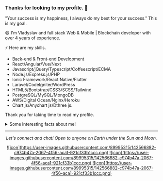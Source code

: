 ### Thanks for looking to my profile. 👋

<!--
**hellovlady/hellovlady** is a ✨ _special_ ✨ repository because its `README.md` (this file) appears on your GitHub profile.

Here are some ideas to get you started:

- 🔭 I’m currently working on ...
- 🌱 I’m currently learning ...
- 👯 I’m looking to collaborate on ...
- 🤔 I’m looking for help with ...
- 💬 Ask me about ...
- 📫 How to reach me: ...
- 😄 Pronouns: ...
- ⚡ Fun fact: ...
-->

"Your success is my happiness, I always do my best for your success."
This is my goal.

😄 I'm Vladyslav and full stack Web & Mobile | Blockchain developer with over 4 years of experience.

⚡ Here are my skills.
- Back-end & Front-end Development
- React/Angular/Vue/Next
- Javascript/jQuery/Typescript/Coffeescript/ECMA
- Node.js/Express.js/PHP
- Ionic Framework/React Native/Flutter
- Laravel/CodeIgniter/WordPress
- HTML5/Bootstrap/CSS3/SCSS/Tailwind
- PostgreSQL/MySQL/MongoDB
- AWS/Digital Ocean/Nginx/Heroku
- Chart js/Anychart js/Dthree js.

Thank you for taking time to read my profile.

<details>
  <summary>Some interesting facts about me!</summary>
  <br>

  - In mean time, I create visual and artistic images using photoshop, you can check those are on **[My Blog](https://fastlancer.blogspot.com/2021/09/panda-nft.html/)**.

  - While Coding, Listening Music and developing useful code. ⭐️

  - Reading Novels, Action and Adventure, Autobiography & Biography, Comics, Detective and Mystery, Fantasy, Historical Fiction, Romance, Sci-Fi, History books.

  - Learning Physics and getting knowledge about Space, Cosmos and Astronomy is My Night Job.

![My github stats](https://github-readme-stats.vercel.app/api?username=imdhruv99&show_icons=true)
</details>


<hr>
<p align="center">
  <i>Let's connect and chat! Open to anyone on Earth under the Sun and Moon.</i>
<p align="center">
    <a href="https://github.com/hellovlady" alt="GitHub">![icon](https://user-images.githubusercontent.com/89995315/142566882-c974b47a-2067-4f56-aca1-921cf33b1ccc.png)</a>
    <a href="https://fastlancer.blogspot.com" alt="Dev">![icon](https://user-images.githubusercontent.com/89995315/142566882-c974b47a-2067-4f56-aca1-921cf33b1ccc.png)</a>
    <a href="https://happylancers.blogspot.com" alt="Medium">![icon](https://user-images.githubusercontent.com/89995315/142566882-c974b47a-2067-4f56-aca1-921cf33b1ccc.png)</a>
</p>
  
</p>

